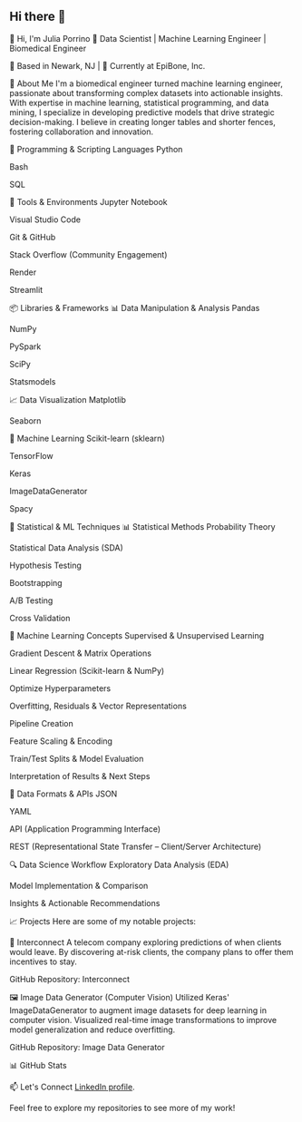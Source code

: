 ## Hi there 👋
👋 Hi, I'm Julia Porrino
🔬 Data Scientist | Machine Learning Engineer | Biomedical Engineer

📍 Based in Newark, NJ | 💼 Currently at EpiBone, Inc.

🧠 About Me
I'm a biomedical engineer turned machine learning engineer, passionate about transforming complex datasets into actionable insights. With expertise in machine learning, statistical programming, and data mining, I specialize in developing predictive models that drive strategic decision-making. I believe in creating longer tables and shorter fences, fostering collaboration and innovation.

🐍 Programming & Scripting Languages
Python

Bash

SQL

🧰 Tools & Environments
Jupyter Notebook

Visual Studio Code

Git & GitHub

Stack Overflow (Community Engagement)

Render

Streamlit

📦 Libraries & Frameworks
📊 Data Manipulation & Analysis
Pandas

NumPy

PySpark

SciPy

Statsmodels

📈 Data Visualization
Matplotlib

Seaborn

🧠 Machine Learning
Scikit-learn (sklearn)

TensorFlow

Keras

ImageDataGenerator

Spacy

📐 Statistical & ML Techniques
📊 Statistical Methods
Probability Theory

Statistical Data Analysis (SDA)

Hypothesis Testing

Bootstrapping

A/B Testing

Cross Validation

🤖 Machine Learning Concepts
Supervised & Unsupervised Learning

Gradient Descent & Matrix Operations

Linear Regression (Scikit-learn & NumPy)

Optimize Hyperparameters

Overfitting, Residuals & Vector Representations

Pipeline Creation

Feature Scaling & Encoding

Train/Test Splits & Model Evaluation

Interpretation of Results & Next Steps

🧪 Data Formats & APIs
JSON

YAML

API (Application Programming Interface)

REST (Representational State Transfer – Client/Server Architecture)

🔍 Data Science Workflow
Exploratory Data Analysis (EDA)

Model Implementation & Comparison

Insights & Actionable Recommendations

📈 Projects
Here are some of my notable projects:

🔗 Interconnect
A telecom company exploring predictions of when clients would leave. By discovering at-risk clients, the company plans to offer them incentives to stay.

GitHub Repository: Interconnect

🖼️ Image Data Generator (Computer Vision)
Utilized Keras' ImageDataGenerator to augment image datasets for deep learning in computer vision. Visualized real-time image transformations to improve model generalization and reduce overfitting.

GitHub Repository: Image Data Generator

📊 GitHub Stats


📫 Let's Connect
[LinkedIn profile](https://www.linkedin.com/in/juliaporrino/).


Feel free to explore my repositories to see more of my work!


<!--
**who0liebo0lie/who0liebo0lie** is a ✨ _special_ ✨ repository because its `README.md` (this file) appears on your GitHub profile.



- 🔭 I’m currently working on ...
- 🌱 I’m currently learning ...
- 👯 I’m looking to collaborate on ...
- 🤔 I’m looking for help with ...
- 💬 Ask me about ...
- 📫 How to reach me: ...
- 😄 Pronouns: ...
- ⚡ Fun fact: ...
-->
